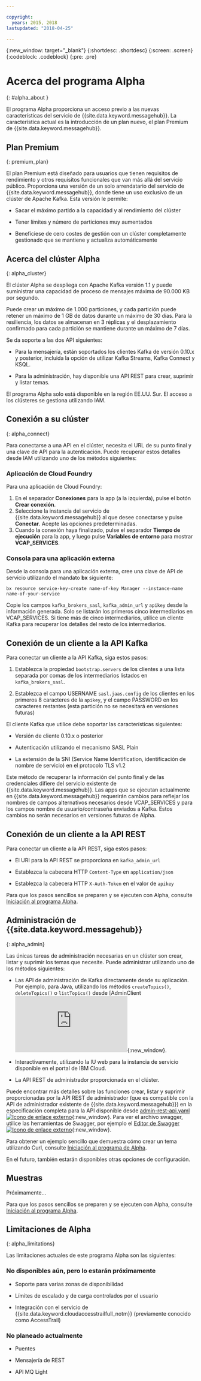 ```yaml
---

copyright:
  years: 2015, 2018
lastupdated: "2018-04-25"

---
```


{:new_window: target="_blank"}
{:shortdesc: .shortdesc}
{:screen: .screen}
{:codeblock: .codeblock}
{:pre: .pre}

<!-- Notes from chat with Charlie 

Different plan for provisioning

Quality of service from each plan

Life of a user through cycle - APIs, feature sets

-->

# Acerca del programa Alpha
{: #alpha_about }

El programa Alpha proporciona un acceso previo a las nuevas características del servicio de {{site.data.keyword.messagehub}}. La característica actual es la introducción de un plan nuevo, el plan Premium de {{site.data.keyword.messagehub}}.

## Plan Premium
{: premium_plan}

El plan Premium está diseñado para usuarios que tienen requisitos de rendimiento y otros requisitos funcionales que van más allá del servicio público. Proporciona una versión de un solo arrendatario del servicio de {{site.data.keyword.messagehub}}, donde tiene un uso exclusivo de un clúster de Apache Kafka. Esta versión le permite:

* Sacar el máximo partido a la capacidad y al rendimiento del clúster

* Tener límites y número de particiones muy aumentados

* Benefíciese de cero costes de gestión con un clúster completamente gestionado que se mantiene y actualiza automáticamente

## Acerca del clúster Alpha
{: alpha_cluster}

El clúster Alpha se despliega con Apache Kafka versión 1.1 y puede suministrar una capacidad de proceso de mensajes máxima de 90.000 KB por segundo. 

Puede crear un máximo de 1.000 particiones, y cada partición puede retener un máximo de 1 GB de datos durante un máximo de 30 días. Para la resiliencia, los datos se almacenan en 3 réplicas y el desplazamiento confirmado para cada partición se mantiene durante un máximo de 7 días.

Se da soporte a las dos API siguientes:

* Para la mensajería, están soportados los clientes Kafka de versión 0.10.x y posterior, incluida la opción de utilizar Kafka Streams, Kafka Connect y KSQL.

* Para la administración, hay disponible una API REST para crear, suprimir y listar temas.

El programa Alpha solo está disponible en la región EE.UU. Sur. El acceso a los clústeres se gestiona utilizando IAM.

## Conexión a su clúster
{: alpha_connect}

Para conectarse a una API en el clúster, necesita el URL de su punto final y una clave de API para la autenticación. Puede recuperar estos detalles desde IAM utilizando uno de los métodos siguientes:

### Aplicación de Cloud Foundry
Para una aplicación de Cloud Foundry:
1. En el separador **Conexiones** para la app (a la izquierda), pulse el botón **Crear conexión**. 
2. Seleccione la instancia del servicio de {{site.data.keyword.messagehub}} al que desee conectarse y pulse **Conectar**. Acepte las opciones predeterminadas. 
3. Cuando la conexión haya finalizado, pulse el separador **Tiempo de ejecución** para la app, y luego pulse **Variables de entorno** para mostrar **VCAP_SERVICES**.

### Consola para una aplicación externa
Desde la consola para una aplicación externa, cree una clave de API de servicio utilizando el mandato **bx** siguiente: 

```
bx resource service-key-create name-of-key Manager --instance-name name-of-your-service
``` 

Copie los campos <code>kafka_brokers_sasl</code>, <code>kafka_admin_url</code> y <code>apikey</code> desde la información generada.
Solo se listarán los primeros cinco intermediarios en VCAP_SERVICES. Si tiene más de cinco intermediarios, utilice un cliente Kafka para recuperar los detalles del resto de los intermediarios. 

## Conexión de un cliente a la API Kafka

Para conectar un cliente a la API Kafka, siga estos pasos:

1. Establezca la propiedad <code>bootstrap.servers</code> de los clientes a una lista separada por comas de los intermediarios listados en <code>kafka_brokers_sasl</code>.

2. Establezca el campo USERNAME <code>sasl.jaas.config</code> de los clientes en los primeros 8 caracteres de la <code>apikey</code>, y el campo PASSWORD en los caracteres restantes (esta partición no se necesitará en versiones futuras)

El cliente Kafka que utilice debe soportar las características siguientes:

* Versión de cliente 0.10.x o posterior

* Autenticación utilizando el mecanismo SASL Plain

* La extensión de la SNI (Service Name Identification, identificación de nombre de servicio) en el protocolo TLS v1.2

Este método de recuperar la información del punto final y de las credenciales difiere del servicio existente de {{site.data.keyword.messagehub}}. Las apps que se ejecutan actualmente en {{site.data.keyword.messagehub}} requerirán cambios para reflejar los nombres de campos alternativos necesarios desde VCAP_SERVICES y para los campos nombre de usuario/contraseña enviados a Kafka. Estos cambios no serán necesarios en versiones futuras de Alpha.

## Conexión de un cliente a la API REST

Para conectar un cliente a la API REST, siga estos pasos:

* El URI para la API REST se proporciona en <code>kafka_admin_url</code>

* Establezca la cabecera HTTP <code>Content-Type</code> en <code>application/json</code>

* Establezca la cabecera HTTP <code>X-Auth-Token</code> en el valor de <code>apikey</code>

Para que los pasos sencillos se preparen y se ejecuten con Alpha, consulte [Iniciación al programa Alpha](/docs/services/MessageHub/messagehub120.html).


## Administración de {{site.data.keyword.messagehub}}
{: alpha_admin}

Las únicas tareas de administración necesarias en un clúster son crear, listar y suprimir los temas que necesite. Puede administrar utilizando uno de los métodos siguientes:

* Las API de administración de Kafka directamente desde su aplicación. Por ejemplo, para Java, utilizando los métodos <code>createTopics()</code>, <code>deleteTopics()</code> o <code>listTopics()</code> desde [AdminClient ![Icono de enlace externo](http://kafka.apache.org/11/javadoc/index.html?org/apache/kafka/clients/admin/AdminClient.html){:new_window}.

* Interactivamente, utilizando la IU web para la instancia de servicio disponible en el portal de IBM Cloud.

* La API REST de administrador proporcionada en el clúster.

Puede encontrar más detalles sobre las funciones crear, listar y suprimir proporcionadas por la API REST de administrador (que es compatible con la API de administrador existente de {{site.data.keyword.messagehub}}) en la especificación completa para la API disponible desde [admin-rest-api.yaml ![Icono de enlace externo](../../icons/launch-glyph.svg "Icono de enlace externo")](https://github.com/ibm-messaging/message-hub-docs/blob/master/admin-rest-api/admin-rest-api.yaml){:new_window}.
Para ver el archivo swagger, utilice las herramientas de Swagger, por ejemplo el [Editor de Swagger ![Icono de enlace externo](../../icons/launch-glyph.svg "Icono de enlace externo")](http://editor.swagger.io/#/){:new_window}.

Para obtener un ejemplo sencillo que demuestra cómo crear un tema utilizando Curl, consulte [Iniciación al programa de Alpha](/docs/services/MessageHub/messagehub120.html).

En el futuro, también estarán disponibles otras opciones de configuración.


## Muestras

Próximamente...

Para que los pasos sencillos se preparen y se ejecuten con Alpha, consulte [Iniciación al programa Alpha](/docs/services/MessageHub/messagehub120.html).

## Limitaciones de Alpha
{: alpha_limitations}

Las limitaciones actuales de este programa Alpha son las siguientes:

### No disponibles aún, pero lo estarán próximamente

* Soporte para varias zonas de disponibilidad

* Límites de escalado y de carga controlados por el usuario

* Integración con el servicio de {{site.data.keyword.cloudaccesstrailfull_notm}} (previamente conocido como AccessTrail) 

### No planeado actualmente

* Puentes

* Mensajería de REST

* API MQ Light










